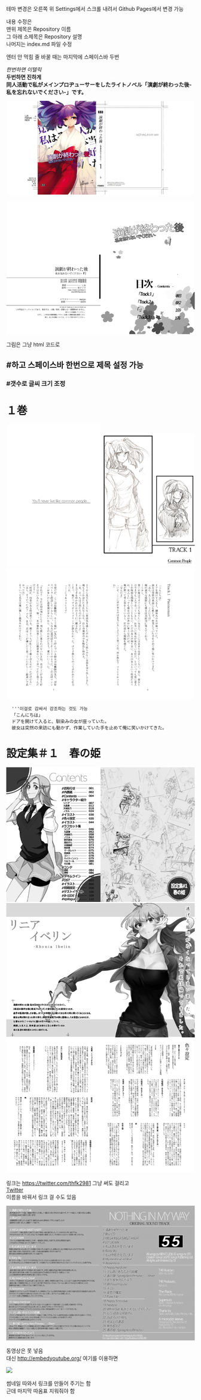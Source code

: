 테마 변경은 오른쪽 위 Settings에서 스크롤 내려서 Github Pages에서 변경 가능  

내용 수정은  
맨위 제목은 Repository 이름  
그 아래 소제목은 Repository 설명  
나머지는 index.md 파일 수정  

엔터 안 먹힘
줄 바꿀 때는 마지막에 스페이스바 두번  

_한번하면 이텔릭_  
__두번하면 진하게__  
__同人活動で私がメインプロヂューサーをしたライトノベル「演劇が終わった後-私を忘れないでください-」です。__  

<img src="./gennkou1/hyou/mae.jpg">  

<img src="./gennkou1/320.jpg" width="50%"><img src="./gennkou1/3.jpg" width="50%">    

그림은 그냥 html 코드로  
  
## #하고 스페이스바 한번으로 제목 설정 가능  
### #갯수로 글씨 크기 조정  
# １巻  
  
<img src="./gennkou1/5.jpg" width="50%"><img src="./gennkou1/4.jpg" width="50%">   
<img src="./gennkou1/7.jpg" width="50%"><img src="./gennkou1/6.jpg" width="50%">   
  
```
  '''이걸로 감싸서 강조하는 것도 가능
  「こんにちは」
  ドアを開けて入ると、馴染みの女が座っていた。
  彼女は突然の来訪にも動かず、作業していた手を止めて俺に笑いかけてきた。
```
  
  
# 設定集＃１　春の姫  
  
<img src="./settei/ed0004.jpg" width="50%"><img src="./settei/ed0003.jpg" width="50%">   
<img src="./settei/ed0006.jpg" width="50%"><img src="./settei/ed0007.jpg" width="50%">   
<img src="./settei/ed0036.jpg" width="50%"><img src="./settei/ed0035.jpg" width="50%">   
  
링크는 https://twitter.com/thfk2981 그냥 써도 걸리고  
[Twitter](https://twitter.com/thfk2981)  
이름을 바꿔서 링크 걸 수도 있음  
  
<img src="./settei/ed0094.jpg" width="50%"><img src="./settei/ed0093.jpg" width="50%">   

동영상은 못 넣음  
대신 http://embedyoutube.org/ 여기를 이용하면  
  
[![](http://img.youtube.com/vi/bQ4B4UH3kyk/0.jpg)](http://www.youtube.com/watch?v=bQ4B4UH3kyk)  
  
썸네일 따와서 링크를 만들어 주기는 함  
근데 마지막 따옴표 지워줘야 함  
